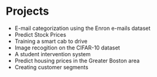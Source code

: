 # Projects

* E-mail categorization using the Enron e-mails dataset
* Predict Stock Prices
* Training a smart cab to drive
* Image recogition on the CIFAR-10 dataset
* A student intervention system
* Predict housing prices in the Greater Boston area
* Creating customer segments



